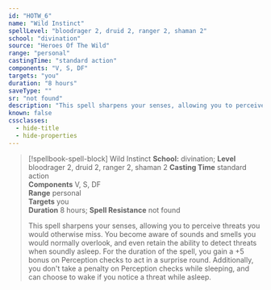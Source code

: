 ```yaml
---
id: "HOTW_6"
name: "Wild Instinct"
spellLevel: "bloodrager 2, druid 2, ranger 2, shaman 2"
school: "divination"
source: "Heroes Of The Wild"
range: "personal"
castingTime: "standard action"
components: "V, S, DF"
targets: "you"
duration: "8 hours"
saveType: ""
sr: "not found"
description: "This spell sharpens your senses, allowing you to perceive threats you would otherwise miss. You become aware of sounds and smells you would normally overlook, and even retain the ability to detect threats when soundly asleep. For the duration of the spell, you gain a +5 bonus on Perception checks to act in a surprise round. Additionally, you don't take a penalty on Perception checks while sleeping, and can choose to wake if you notice a threat while asleep."
known: false
cssclasses:
  - hide-title
  - hide-properties
---
```


> [!spellbook-spell-block] Wild Instinct
> **School:** divination; **Level** bloodrager 2, druid 2, ranger 2, shaman 2
> **Casting Time** standard action  
> **Components** V, S, DF  
> **Range** personal  
> **Targets** you  
> **Duration** 8 hours; **Spell Resistance** not found
> 
> This spell sharpens your senses, allowing you to perceive threats you would otherwise miss. You become aware of sounds and smells you would normally overlook, and even retain the ability to detect threats when soundly asleep. For the duration of the spell, you gain a +5 bonus on Perception checks to act in a surprise round. Additionally, you don't take a penalty on Perception checks while sleeping, and can choose to wake if you notice a threat while asleep.